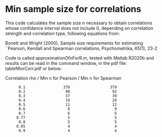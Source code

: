 # Min sample size for correlations
 
This code calculates the sample size n necessary to obtain correlations whose confidence interval does not include 0, depending on
correlation strength and correlation type, following equations from:

Bonett and Wright (2000), Sample size requirements for estimating ¨Pearson, Kendall and Spearman correlations, 
Psychometrika, 65(1), 23-2

Code is called approximationOfnForR.m, tested with Matlab R2020b and results can be read in the command window, in the pdf file:
tableNforCorr.pdf or below:

  Correlation rho   /  Min n for Pearson  /  Min n for Spearman

          0.1                 378                  379        
          0.2                  90                   92        
          0.3                  37                   39        
          0.4                  19                   20        
          0.5                  11                   12        
          0.6                   8                    9        
          0.7                   6                    6        
         0.77                   5                    5        
          0.8                   5                    5        
         0.85                   4                    4        
          0.9                   4                    4
